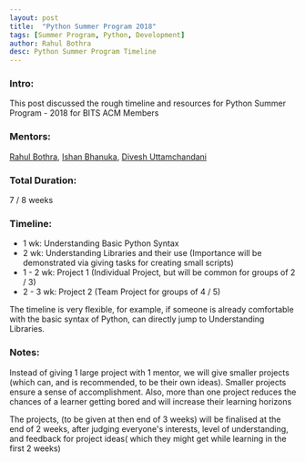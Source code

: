 ```yaml
---
layout: post
title:  "Python Summer Program 2018"
tags: [Summer Program, Python, Development]
author: Rahul Bothra
desc: Python Summer Program Timeline
---
```


### Intro:
This post discussed the rough timeline and resources for Python Summer Program - 2018 for BITS ACM Members

### Mentors:
[Rahul Bothra](https://github.com/Pro-Panda), [Ishan Bhanuka](https://github.com/twitu), [Divesh Uttamchandani](https://github.com/diveshuttam)

### Total Duration: 
7 / 8 weeks

### Timeline:
 - 1 wk: Understanding Basic Python Syntax
 - 2 wk: Understanding Libraries and their use (Importance will be demonstrated via giving tasks for creating small scripts)
 - 1 - 2 wk: Project 1 (Individual Project, but will be common for groups of 2 / 3)
 - 2 - 3 wk: Project 2 (Team Project for groups of 4 / 5)

The timeline is very flexible, for example, if someone is already comfortable with the basic syntax of Python, can directly jump to Understanding Libraries.

### Notes:
Instead of giving 1 large project with 1 mentor, we will give smaller projects (which can, and is recommended, to be their own ideas). Smaller projects ensure a sense of accomplishment.
Also, more than one project reduces the chances of a learner getting bored and will increase their learning horizons

The projects, (to be given at then end of 3 weeks) will be finalised at the end of 2 weeks, after judging everyone's interests, level of understanding, and feedback for project ideas( which they might get while learning in the first 2 weeks)
